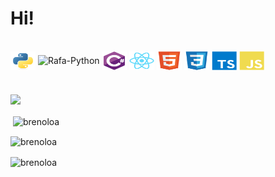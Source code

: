 <h1>Hi!</h1>
<div style="display: inline_block"><br>
   <img align="center" alt="Rafa-Python" height="30" width="40" src="https://raw.githubusercontent.com/devicons/devicon/master/icons/python/python-original.svg">
  <img align="center" alt="Rafa-Python" height="30" width="40" src="https://icongr.am/devicon/java-plain.svg?size=128&color=ffffff">
  <img align="center" alt="Rafa-Csharp" height="30" width="40" src="https://raw.githubusercontent.com/devicons/devicon/master/icons/csharp/csharp-original.svg">
  <img align="center" alt="Rafa-React" height="30" width="40" src="https://raw.githubusercontent.com/devicons/devicon/master/icons/react/react-original.svg">
  <img align="center" alt="Rafa-HTML" height="30" width="40" src="https://raw.githubusercontent.com/devicons/devicon/master/icons/html5/html5-original.svg">
  <img align="center" alt="Rafa-CSS" height="30" width="40" src="https://raw.githubusercontent.com/devicons/devicon/master/icons/css3/css3-original.svg">
  <img align="center" alt="Rafa-Ts" height="30" width="40" src="https://raw.githubusercontent.com/devicons/devicon/master/icons/typescript/typescript-plain.svg">
  <img align="center" alt="Rafa-Js" height="30" width="40" src="https://raw.githubusercontent.com/devicons/devicon/master/icons/javascript/javascript-plain.svg">
  
  
  <img align="right" alt="" height="150" style="border-radius:50px;" src="">
</div>
          
#

<div> 
<a href="https://www.linkedin.com/in/brenoloa" target="_blank"><img src="https://img.shields.io/badge/-LinkedIn-%230077B5?style=for-the-badge&logo=linkedin&logoColor=white" target="_blank"></a> 

<p>&nbsp;<img align="center" src="https://github-readme-stats.vercel.app/api?username=brenoloa&show_icons=true&theme=dark&locale=en" alt="brenoloa" /></p>

<p><img align="center" src="https://github-readme-stats.vercel.app/api/top-langs?username=brenoloa&show_icons=true&theme=dark&hide_border=true&locale=en&layout=compact" alt="brenoloa" /></p>

<p><img align="center" src="https://github-readme-streak-stats.herokuapp.com/?user=brenoloa&theme=dark" alt="brenoloa" /></p>
  
  
</div>

